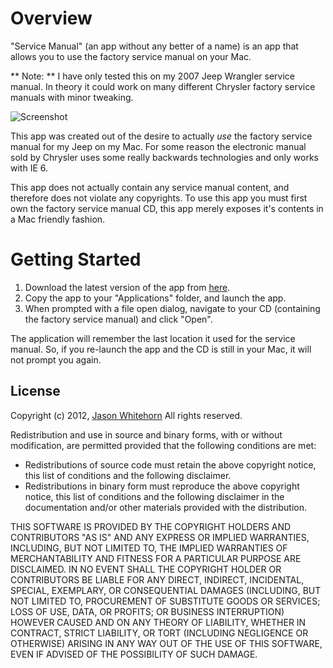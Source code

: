 # Overview #

"Service Manual" (an app without any better of a name) is an app that allows you to use the factory service manual on your Mac.

** Note: ** I have only tested this on my 2007 Jeep Wrangler service manual. In theory it could work on many different Chrysler factory service manuals with minor tweaking.

![Screenshot](https://raw.github.com/jwhitehorn/service_manual/master/Screenshots/screenshot_1.png)

This app was created out of the desire to actually _use_ the factory service manual for my Jeep on my Mac. For some reason the electronic manual sold by Chrysler uses some really backwards technologies and only works with IE 6.

This app does not actually contain any service manual content, and therefore does not violate any copyrights. To use this app you must first own the factory service manual CD, this app merely exposes it's contents in a Mac friendly fashion.

# Getting Started #

1) Download the latest version of the app from [here](https://github.com/jwhitehorn/service_manual/downloads).
2) Copy the app to your "Applications" folder, and launch the app.
3) When prompted with a file open dialog, navigate to your CD (containing the factory service manual) and click "Open".

The application will remember the last location it used for the service manual. So, if you re-launch the app and the CD is still in your Mac, it will not prompt you again.

## License ##

Copyright (c) 2012, [Jason Whitehorn](https://github.com/jwhitehorn) 
All rights reserved.

Redistribution and use in source and binary forms, with or without modification, are permitted provided that the following conditions are met:

* Redistributions of source code must retain the above copyright notice, this list of conditions and the following disclaimer.
* Redistributions in binary form must reproduce the above copyright notice, this list of conditions and the following disclaimer in the documentation and/or other materials provided with the distribution.

THIS SOFTWARE IS PROVIDED BY THE COPYRIGHT HOLDERS AND CONTRIBUTORS "AS IS" AND ANY EXPRESS OR IMPLIED WARRANTIES, INCLUDING, BUT NOT LIMITED TO, THE IMPLIED WARRANTIES OF MERCHANTABILITY AND FITNESS FOR A PARTICULAR PURPOSE ARE DISCLAIMED. IN NO EVENT SHALL THE COPYRIGHT HOLDER OR CONTRIBUTORS BE LIABLE FOR ANY DIRECT, INDIRECT, INCIDENTAL, SPECIAL, EXEMPLARY, OR CONSEQUENTIAL DAMAGES (INCLUDING, BUT NOT LIMITED TO, PROCUREMENT OF SUBSTITUTE GOODS OR SERVICES; LOSS OF USE, DATA, OR PROFITS; OR BUSINESS INTERRUPTION) HOWEVER CAUSED AND ON ANY THEORY OF LIABILITY, WHETHER IN CONTRACT, STRICT LIABILITY, OR TORT (INCLUDING NEGLIGENCE OR OTHERWISE) ARISING IN ANY WAY OUT OF THE USE OF THIS SOFTWARE, EVEN IF ADVISED OF THE POSSIBILITY OF SUCH DAMAGE.